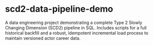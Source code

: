 # scd2-data-pipeline-demo
A data engineering project demonstrating a complete Type 2 Slowly Changing Dimension (SCD2) pipeline in SQL. Includes scripts for a full historical backfill and a robust, idempotent incremental load process to maintain versioned actor career data.
